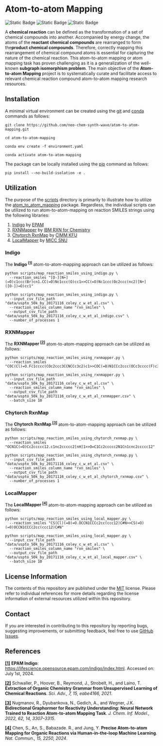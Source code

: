 # Atom-to-atom Mapping
![Static Badge](https://img.shields.io/badge/atom__to__atom__mapping-v.2024.07.1-%2300E78A?logo=github&style=flat)
![Static Badge](https://img.shields.io/badge/Institute%20of%20Science%20Tokyo-%231C3177?style=flat)
![Static Badge](https://img.shields.io/badge/Elix%2C%20Inc.-%235EB6B3?style=flat)

A **chemical reaction** can be defined as the transformation of a set of chemical compounds into another. Accompanied by
energy change, the atoms of the **reactant chemical compounds** are rearranged to form the**product chemical
compounds**. Therefore, correctly mapping this rearrangement of chemical compound atoms is essential for capturing the
nature of the chemical reaction. This atom-to-atom mapping or atom mapping task has proven challenging as it is a
generalization of the well-known **subgraph isomorphism problem**. The main objective of the **Atom-to-atom Mapping**
project is to systematically curate and facilitate access to relevant chemical reaction compound atom-to-atom mapping
research resources.


## Installation
A minimal virtual environment can be created using the [git](https://git-scm.com) and [conda](https://conda.io) commands
as follows:

```shell
git clone https://github.com/neo-chem-synth-wave/atom-to-atom-mapping.git

cd atom-to-atom-mapping

conda env create -f environment.yaml

conda activate atom-to-atom-mapping
```

The package can be locally installed using the [pip](https://pip.pypa.io) command as follows:

```shell
pip install --no-build-isolation -e .
```


## Utilization
The purpose of the [scripts](/scripts) directory is primarily to illustrate how to utilize the
[atom_to_atom_mapping](/atom_to_atom_mapping) package. Regardless, the individual scripts can be utilized to run
atom-to-atom-mapping on reaction SMILES strings using the following libraries:

1. [Indigo](https://github.com/epam/Indigo) by [EPAM](https://github.com/epam)
2. [RXNMapper](https://github.com/rxn4chemistry/rxnmapper) by [IBM RXN for Chemistry](https://github.com/rxn4chemistry)
3. [Chytorch RxnMap](https://github.com/chython/chytorch-rxnmap) by [CIMM KFU](https://github.com/cimm-kzn)
4. [LocalMapper](https://github.com/snu-micc/LocalMapper) by [MICC SNU](https://github.com/snu-micc)


### Indigo
The **Indigo <sup>[[1]](#references)</sup>** atom-to-atom-mapping approach can be utilized as follows:

```shell
python scripts/map_reaction_smiles_using_indigo.py \
  --reaction_smiles "[O-][N+](=O)c1ccc(Br)cn1.CC(=O)Nc1ccc(O)cc1>>CC(=O)Nc1ccc(Oc2ccc(nc2)[N+]([O-])=O)cc1"

python scripts/map_reaction_smiles_using_indigo.py \
  --input_csv_file_path "data/uspto_50k_by_20171116_coley_c_w_et_al.csv" \
  --reaction_smiles_column_name "rxn_smiles" \
  --output_csv_file_path "data/uspto_50k_by_20171116_coley_c_w_et_al_indigo.csv" \
  --number_of_processes 1
```


### RXNMapper
The **RXNMapper <sup>[[2]](#references)</sup>** atom-to-atom-mapping approach can be utilized as follows:

```shell
python scripts/map_reaction_smiles_using_rxnmapper.py \
  --reaction_smiles "COC(Cl)=O.Fc1cccc(COc2ccc3CCNCCc3c2)c1>>COC(=O)N1CCc2ccc(OCc3cccc(F)c3)cc2CC1"

python scripts/map_reaction_smiles_using_rxnmapper.py \
  --input_csv_file_path "data/uspto_50k_by_20171116_coley_c_w_et_al.csv" \
  --reaction_smiles_column_name "rxn_smiles" \
  --output_csv_file_path "data/uspto_50k_by_20171116_coley_c_w_et_al_rxnmapper.csv" \
  --batch_size 10
```


### Chytorch RxnMap
The **Chytorch RxnMap <sup>[[3]](#references)</sup>** atom-to-atom-mapping approach can be utilized as follows:

```shell
python scripts/map_reaction_smiles_using_chytorch_rxnmap.py \
  --reaction_smiles "OCN1C(=O)Cc2ccccc12.c1nc2ccccc2[nH]1>>O=C1Cc2ccccc2N1Cn1cnc2ccccc12"

python scripts/map_reaction_smiles_using_chytorch_rxnmap.py \
  --input_csv_file_path "data/uspto_50k_by_20171116_coley_c_w_et_al.csv" \
  --reaction_smiles_column_name "rxn_smiles" \
  --output_csv_file_path "data/uspto_50k_by_20171116_coley_c_w_et_al_chytorch_rxnmap.csv" \
  --number_of_processes 1
```

### LocalMapper
The **LocalMapper <sup>[[4]](#references)</sup>** atom-to-atom-mapping approach can be utilized as follows:

```shell
python scripts/map_reaction_smiles_using_local_mapper.py \
  --reaction_smiles "CS(Cl)(=O)=O.OCCN1CCCc2cc(ccc12)C#N>>CS(=O)(=O)OCCN1CCCc2cc(ccc12)C#N"

python scripts/map_reaction_smiles_using_local_mapper.py \
  --input_csv_file_path "data/uspto_50k_by_20171116_coley_c_w_et_al.csv" \
  --reaction_smiles_column_name "rxn_smiles" \
  --output_csv_file_path "data/uspto_50k_by_20171116_coley_c_w_et_al_local_mapper.csv" \
  --batch_size 10
```


## License Information
The contents of this repository are published under the [MIT](/LICENSE) license. Please refer to individual references
for more details regarding the license information of external resources utilized within this repository.


## Contact
If you are interested in contributing to this repository by reporting bugs, suggesting improvements, or submitting
feedback, feel free to use [GitHub Issues](https://github.com/neo-chem-synth-wave/atom-to-atom-mapping/issues).


## References
**[[1]](https://lifescience.opensource.epam.com/indigo/index.html)** **EPAM Indigo**:
https://lifescience.opensource.epam.com/indigo/index.html. Accessed on: July 1st, 2024.

**[[2]](/references/20210407_schwaller_p_et_al.md)** Schwaller, P., Hoover, B., Reymond, J., Strobelt, H., and Laino, T.
**Extraction of Organic Chemistry Grammar from Unsupervised Learning of Chemical Reactions**. _Sci. Adv., 7, 15,
eabe4166, 2021_.

**[[3]](/references/20220706_nugmanov_r_et_al.md)** Nugmanov, R., Dyubankova, N., Gedich, A., and Wegner, J.K.
**Bidirectional Graphormer for Reactivity Understanding: Neural Network Trained to Reaction Atom-to-atom Mapping Task**.
_J. Chem. Inf. Model., 2022, 62, 14, 3307–3315_.

**[[4]](/references/20240313_chen_s_et_al.md)** Chen, S., An, S., Babazade. R., and Jung, Y. **Precise Atom-to-atom
Mapping for Organic Reactions via Human-in-the-loop Machine Learning**.  _Nat. Commun., 15, 2250, 2024_.
